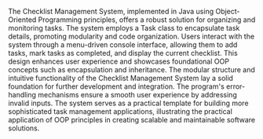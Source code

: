 The Checklist Management System, implemented in Java using Object-Oriented Programming principles, offers a robust solution for organizing and monitoring tasks. 
The system employs a Task class to encapsulate task details, promoting modularity and code organization. Users interact with the system through a menu-driven console interface, allowing them to add tasks, mark tasks as completed, and display the current checklist. 
This design enhances user experience and showcases foundational OOP concepts such as encapsulation and inheritance.
The modular structure and intuitive functionality of the Checklist Management System lay a solid foundation for further development and integration. 
The program's error-handling mechanisms ensure a smooth user experience by addressing invalid inputs. 
The system serves as a practical template for building more sophisticated task management applications, illustrating the practical application of OOP principles in creating scalable and maintainable software solutions.
